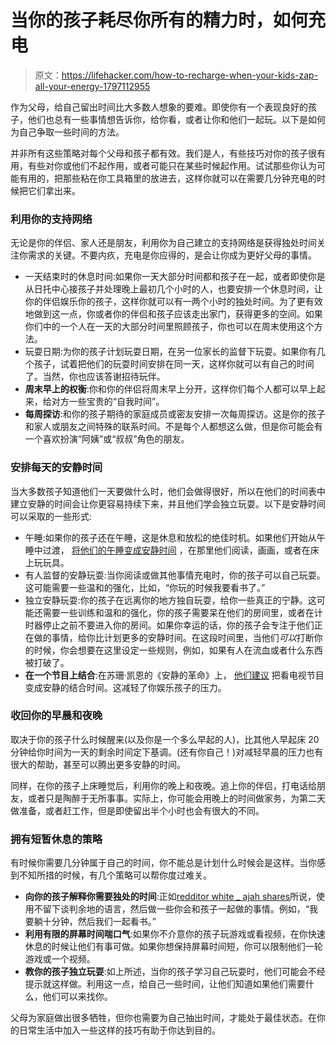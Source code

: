 # 当你的孩子耗尽你所有的精力时，如何充电

> 原文：<https://lifehacker.com/how-to-recharge-when-your-kids-zap-all-your-energy-1797112955>

作为父母，给自己留出时间比大多数人想象的要难。即使你有一个表现良好的孩子，他们也总有一些事情想告诉你，给你看，或者让你和他们一起玩。以下是如何为自己争取一些时间的方法。



并非所有这些策略对每个父母和孩子都有效。我们是人，有些技巧对你的孩子很有用，有些对你或他们不起作用，或者可能只在某些时候起作用。试试那些你认为可能有用的，把那些粘在你工具箱里的放进去，这样你就可以在需要几分钟充电的时候把它们拿出来。

### 利用你的支持网络

无论是你的伴侣、家人还是朋友，利用你为自己建立的支持网络是获得独处时间关注你需求的关键。不要内疚，充电是你应得的，是会让你成为更好父母的事情。

*   一天结束时的休息时间:如果你一天大部分时间都和孩子在一起，或者即使你是从日托中心接孩子并处理晚上最初几个小时的人，也要安排一个休息时间，让你的伴侣娱乐你的孩子，这样你就可以有一两个小时的独处时间。为了更有效地做到这一点，你或者你的伴侣和孩子应该走出家门，获得更多的空间。如果你们中的一个人在一天的大部分时间里照顾孩子，你也可以在周末使用这个方法。
*   玩耍日期:为你的孩子计划玩耍日期，在另一位家长的监督下玩耍。如果你有几个孩子，试着把他们的玩耍时间安排在同一天，这样你就可以有自己的时间了。当然，你也应该答谢招待玩伴。
*   **周末早上的权衡**:你和你的伴侣将周末早上分开，这样你们每个人都可以早上起来，给对方一些宝贵的“自我时间”。
*   **每周探访**:和你的孩子期待的家庭成员或密友安排一次每周探访。这是你的孩子和家人或朋友之间特殊的联系时间。不是每个人都想这么做，但是你可能会有一个喜欢扮演“阿姨”或“叔叔”角色的朋友。

### 安排每天的安静时间

当大多数孩子知道他们一天要做什么时，他们会做得很好，所以在他们的时间表中建立安静的时间会让你更容易持续下来，并且他们学会独立玩耍。以下是安静时间可以采取的一些形式:

*   午睡:如果你的孩子还在午睡，这是休息和放松的绝佳时机。如果他们开始从午睡中过渡， [将他们的午睡变成安静时间](https://lifehacker.com/how-to-turn-your-kids-dropped-nap-into-quiet-time-1796636950) ，在那里他们阅读，画画，或者在床上玩玩具。
*   有人监督的安静玩耍:当你阅读或做其他事情充电时，你的孩子可以自己玩耍。这可能需要一些温和的强化，比如，“你玩的时候我要看书了。”
*   独立安静玩耍:你的孩子在远离你的地方独自玩耍，给你一些真正的宁静。这可能还需要一些训练和温和的强化，你的孩子需要呆在他们的房间里，或者在计时器停止之前不要进入你的房间。如果你幸运的话，你的孩子会专注于他们正在做的事情，给你比计划更多的安静时间。在这段时间里，当他们*可以*打断你的时候，你会想要在这里设定一些规则，例如，如果有人在流血或者什么东西被打破了。
*   **在一个节目上结合**:在苏珊·凯恩的《安静的革命》上， [他们建议](http://www.quietrev.com/how-to-make-screen-time-bonding-time/) 把看电视节目变成安静的结合时间。这减轻了你娱乐孩子的压力。

### 收回你的早晨和夜晚

取决于你的孩子什么时候醒来(以及你是一个多么早起的人)，比其他人早起床 20 分钟给你时间为一天的剩余时间定下基调。(还有你自己！)对减轻早晨的压力也有很大的帮助，甚至可以腾出更多安静的时间。

同样，在你的孩子上床睡觉后，利用你的晚上和夜晚。追上你的伴侣，打电话给朋友，或者只是陶醉于无所事事。实际上，你可能会用晚上的时间做家务，为第二天做准备，或者赶工作，但是即使留出半个小时也会有很大的不同。

### 拥有短暂休息的策略

有时候你需要几分钟属于自己的时间，你不能总是计划什么时候会是这样。当你感到不知所措的时候，有几个策略可以帮你度过难关。

*   **向你的孩子解释你需要独处的时间**:正如[redditor white _ ajah shares](https://www.reddit.com/r/AskWomen/comments/6n8k0b/introverted_mothers_of_reddit_how_do_you_deal/dk8l0dy/)所说，使用不留下谈判余地的语言，然后做一些你会和孩子一起做的事情。例如，“我要躺十分钟，然后我们一起看书。”
*   **利用有限的屏幕时间喘口气**:如果你不介意你的孩子玩游戏或看视频，在你快速休息的时候让他们有事可做。如果你想保持屏幕时间短，你可以限制他们一轮游戏或一个视频。
*   **教你的孩子独立玩耍**:如上所述，当你的孩子学习自己玩耍时，他们可能会不经提示就这样做。利用这一点，给自己一些时间，让他们知道如果他们需要什么，他们可以来找你。

父母为家庭做出很多牺牲，但你也需要为自己抽出时间，才能处于最佳状态。在你的日常生活中加入一些这样的技巧有助于你达到目的。